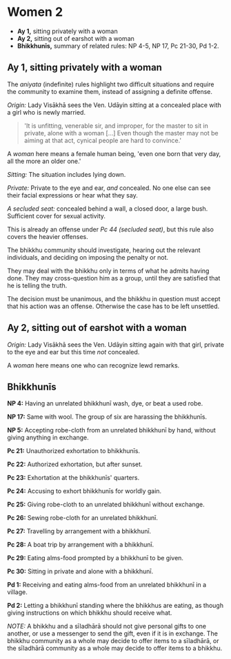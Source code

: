 # Women 2

-   **Ay 1,** sitting privately with a woman
-   **Ay 2,** sitting out of earshot with a woman
-   **Bhikkhunīs,** summary of related rules: NP 4-5, NP 17, Pc 21-30, Pd 1-2.

## Ay 1, sitting privately with a woman

The *aniyata* (indefinite) rules highlight two difficult situations and require
the community to examine them, instead of assigning a definite offense.

*Origin:* Lady Visākhā sees the Ven. Udāyin sitting at a concealed place with a
girl who is newly married.

> 'It is unfitting, venerable sir, and improper, for the master to sit in private,
> alone with a woman [...] Even though the master may not be aiming at that act,
> cynical people are hard to convince.'

A *woman* here means a female human being, 'even one born that very day, all the
more an older one.'

*Sitting:* The situation includes lying down.

*Private:* Private to the eye and ear, *and* concealed. No one else can see
their facial expressions or hear what they say.

*A secluded seat:* concealed behind a wall, a closed door, a large bush.
Sufficient cover for sexual activity.

This is already an offense under *Pc 44 (secluded seat)*, but this rule also
covers the heavier offenses.

The bhikkhu community should investigate, hearing out the relevant individuals,
and deciding on imposing the penalty or not.

They may deal with the bhikkhu only in terms of what he admits having done. They
may cross-question him as a group, until they are satisfied that he is telling
the truth.

The decision must be unanimous, and the bhikkhu in question must accept that his
action was an offense. Otherwise the case has to be left unsettled.

## Ay 2, sitting out of earshot with a woman

*Origin:* Lady Visākhā sees the Ven. Udāyin sitting again with that girl,
private to the eye and ear but this time *not* concealed.

A *woman* here means one who can recognize lewd remarks.

<!-- latex
\clearpage
-->

## Bhikkhunīs

**NP 4:** Having an unrelated bhikkhunī wash, dye, or beat a used robe.

**NP 17:** Same with wool. The group of six are harassing the bhikkhunīs.

**NP 5:** Accepting robe-cloth from an unrelated bhikkhunī by hand, without
giving anything in exchange.

**Pc 21:** Unauthorized exhortation to bhikkhunīs.

**Pc 22:** Authorized exhortation, but after sunset.

**Pc 23:** Exhortation at the bhikkhunīs' quarters.

**Pc 24:** Accusing to exhort bhikkhunīs for worldly gain.

**Pc 25:** Giving robe-cloth to an unrelated bhikkhunī without exchange.

**Pc 26:** Sewing robe-cloth for an unrelated bhikkhunī.

**Pc 27:** Travelling by arrangement with a bhikkhunī.

**Pc 28:** A boat trip by arrangement with a bhikkhunī.

**Pc 29:** Eating alms-food prompted by a bhikkhunī to be given.

**Pc 30:** Sitting in private and alone with a bhikkhunī.

**Pd 1:** Receiving and eating alms-food from an unrelated bhikkhunī in a village.

**Pd 2:** Letting a bhikkhunī standing where the bhikkhus are eating, as though
giving instructions on which bhikkhu should receive what.

_NOTE:_ A bhikkhu and a sīladhārā should not give personal gifts to one another,
or use a messenger to send the gift, even if it is in exchange. The bhikkhu
community as a whole may decide to offer items to a sīladhārā, or the sīladhārā
community as a whole may decide to offer items to a bhikkhu.
